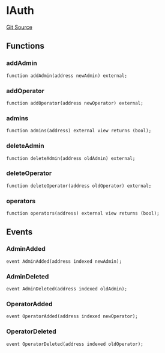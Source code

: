 # IAuth
[Git Source](https://github.com/manifoldfinance/mevETH2/blob/216fe89b4b259aa768c698247b6facac9d08597e/src/interfaces/IAuth.sol)


## Functions
### addAdmin


```solidity
function addAdmin(address newAdmin) external;
```

### addOperator


```solidity
function addOperator(address newOperator) external;
```

### admins


```solidity
function admins(address) external view returns (bool);
```

### deleteAdmin


```solidity
function deleteAdmin(address oldAdmin) external;
```

### deleteOperator


```solidity
function deleteOperator(address oldOperator) external;
```

### operators


```solidity
function operators(address) external view returns (bool);
```

## Events
### AdminAdded

```solidity
event AdminAdded(address indexed newAdmin);
```

### AdminDeleted

```solidity
event AdminDeleted(address indexed oldAdmin);
```

### OperatorAdded

```solidity
event OperatorAdded(address indexed newOperator);
```

### OperatorDeleted

```solidity
event OperatorDeleted(address indexed oldOperator);
```

